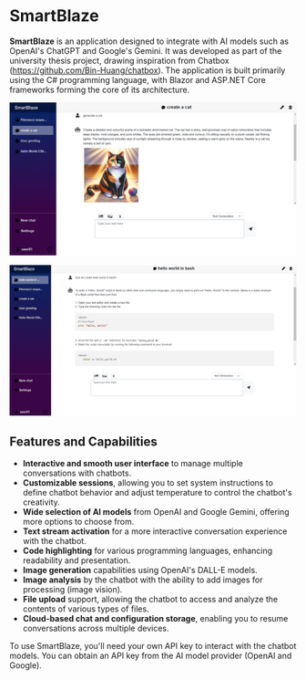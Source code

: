 # SmartBlaze

**SmartBlaze** is an application designed to integrate with AI models such as OpenAI's ChatGPT and Google's Gemini. It was developed as part of the university thesis project, drawing inspiration from Chatbox (https://github.com/Bin-Huang/chatbox).
The application is built primarily using the C# programming language, with Blazor and ASP.NET Core frameworks forming the core of its architecture.

![SmartBlaze](images/smartblaze.png)


![SmartBlaze](images/smartblaze2.png)


## Features and Capabilities

- **Interactive and smooth user interface** to manage multiple conversations with chatbots.
- **Customizable sessions**, allowing you to set system instructions to define chatbot behavior and adjust temperature to control the chatbot's creativity.
- **Wide selection of AI models** from OpenAI and Google Gemini, offering more options to choose from.
- **Text stream activation** for a more interactive conversation experience with the chatbot.
- **Code highlighting** for various programming languages, enhancing readability and presentation.
- **Image generation** capabilities using OpenAI's DALL-E models.
- **Image analysis** by the chatbot with the ability to add images for processing (image vision).
- **File upload** support, allowing the chatbot to access and analyze the contents of various types of files.
- **Cloud-based chat and configuration storage**, enabling you to resume conversations across multiple devices.

To use SmartBlaze, you'll need your own API key to interact with the chatbot models. You can obtain an API key from the AI model provider (OpenAI and Google).
